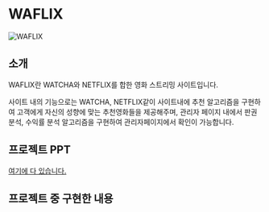 # WAFLIX

![WAFLIX](https://user-images.githubusercontent.com/35910177/60499490-855d9700-9cf3-11e9-9dec-27b5ba6f4376.png)


## 소개
WAFLIX란 WATCHA와 NETFLIX를 합한 영화 스트리밍 사이트입니다.

사이트 내의 기능으로는 WATCHA, NETFLIX같이 사이트내에 추천 알고리즘을 구현하여 고객에게 자신의 성향에 맞는 추천영화들을 제공해주며,  관리자 페이지 내에서 판권분석, 수익률 분석 알고리즘을 구현하여 관리자페이지에서 확인이 가능합니다.

## 프로젝트 PPT
[여기에 다 있습니다.](https://github.com/includesorrow/WAFLIX/blob/master/MiddleProject_PPT_A%EC%A1%B0.pptx)

## 프로젝트 중 구현한 내용

